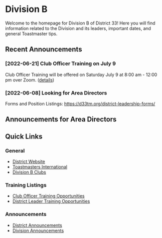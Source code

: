 # Division B

Welcome to the homepage for Division B of District 33! Here you will find
information related to the Division and its leaders, important dates, and
general Toastmaster tips.

## Recent Announcements

### [2022-06-21] Club Officer Training on July 9

Club Officer Training will be offered on Saturday July 9 at 8:00 am - 12:00 pm over Zoom. ([details](Trainings/clubOfficerTrainings.md))

### [2022-06-08] Looking for Area Directors

Forms and Position Listings: https://d33tm.org/district-leadership-forms/

## Announcements for Area Directors


## Quick Links

### General

* [District Website](https://d33tm.org/)
* [Toastmasters International](https://www.toastmasters.org/)
* [Division B Clubs](divisionBClubs.md)
 
### Training Listings

* [Club Officer Training Opportunities](Trainings/clubOfficerTrainings.md)
* [District Leader Training Opportunities](Trainings/districtLeaderTrainings.md)

### Announcements

* [District Announcements](Announcements/districtAnnouncements.md)
* [Division Announcements](Announcements/divisionAnnoucements.md)
